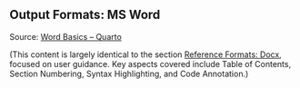 ## Output Formats: MS Word

Source: [Word Basics – Quarto](https://quarto.org/docs/output-formats/ms-word.html)

(This content is largely identical to the section [Reference Formats: Docx](#reference-formats-docx), focused on user guidance. Key aspects covered include Table of Contents, Section Numbering, Syntax Highlighting, and Code Annotation.)

